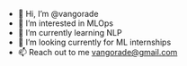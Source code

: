 - 👋 Hi, I’m @vangorade
- 👀 I’m interested in MLOps
- 🌱 I’m currently learning NLP
- 💞️ I’m looking currently for ML internships
- 📫 Reach out to me vangorade@gmail.com

<!---
vangorade/vangorade is a ✨ special ✨ repository because its `README.md` (this file) appears on your GitHub profile.
You can click the Preview link to take a look at your changes.
--->
